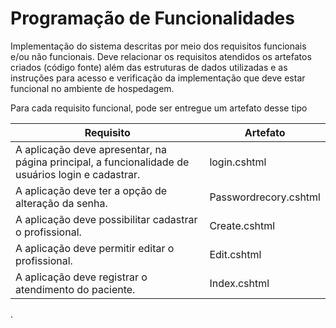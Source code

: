 # Programação de Funcionalidades

Implementação do sistema descritas por meio dos requisitos funcionais e/ou não funcionais. Deve relacionar os requisitos atendidos os artefatos criados (código fonte) além das estruturas de dados utilizadas e as instruções para acesso e verificação da implementação que deve estar funcional no ambiente de hospedagem.

Para cada requisito funcional, pode ser entregue um artefato desse tipo

| Requisito  | Artefato |
|-----------------------------------------|----|
| A aplicação deve apresentar, na página principal, a funcionalidade de usuários login e cadastrar. | login.cshtml | 
| A aplicação deve ter a opção de alteração da senha. | Passwordrecory.cshtml |
| A aplicação deve possibilitar cadastrar o profissional. | Create.cshtml |
| A aplicação deve permitir editar o profissional. | Edit.cshtml |
| A aplicação deve registrar o atendimento do paciente. | Index.cshtml |
.

